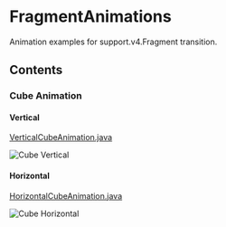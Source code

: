 # FragmentAnimations
Animation examples for support.v4.Fragment transition.

## Contents

### Cube Animation

#### Vertical

[VerticalCubeAnimation.java](https://github.com/kakajika/FragmentAnimations/blob/master/app/src/main/java/com/labo/kaji/fragmentanimations/VerticalCubeAnimation.java)

![Cube Vertical](https://raw.githubusercontent.com/wiki/kakajika/FragmentAnimations/images/cube_vertical.gif)

#### Horizontal

[HorizontalCubeAnimation.java](https://github.com/kakajika/FragmentAnimations/blob/master/app/src/main/java/com/labo/kaji/fragmentanimations/HorizontalCubeAnimation.java)

![Cube Horizontal](https://raw.githubusercontent.com/wiki/kakajika/FragmentAnimations/images/cube_horizontal.gif)
